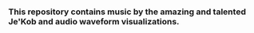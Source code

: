 ### This repository contains music by the amazing and talented Je'Kob and audio waveform visualizations. 
